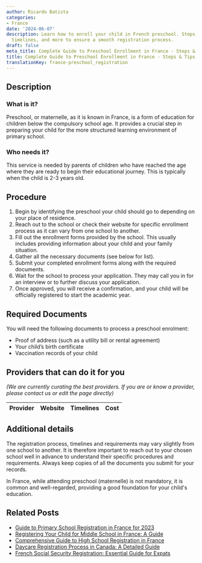 ```yaml
---
author: Ricardo Batista
categories:
- France
date: '2024-06-07'
description: Learn how to enroll your child in French preschool. Steps, required documents,
  timelines, and more to ensure a smooth registration process.
draft: false
meta_title: Complete Guide to Preschool Enrollment in France - Steps & Tips
title: Complete Guide to Preschool Enrollment in France - Steps & Tips
translationKey: france-preschool_registration
---
```


## Description
### What is it?
Preschool, or maternelle, as it is known in France, is a form of education for children below the compulsory school age. It provides a crucial step in preparing your child for the more structured learning environment of primary school.

### Who needs it?
This service is needed by parents of children who have reached the age where they are ready to begin their educational journey. This is typically when the child is 2-3 years old. 

## Procedure
1. Begin by identifying the preschool your child should go to depending on your place of residence. 
2. Reach out to the school or check their website for specific enrollment process as it can vary from one school to another.
3. Fill out the enrollment forms provided by the school. This usually includes providing information about your child and your family situation.
4. Gather all the necessary documents (see below for list).
5. Submit your completed enrollment forms along with the required documents.
6. Wait for the school to process your application. They may call you in for an interview or to further discuss your application.
7. Once approved, you will receive a confirmation, and your child will be officially registered to start the academic year.

## Required Documents
You will need the following documents to process a preschool enrolment:

- Proof of address (such as a utility bill or rental agreement)
- Your child’s birth certificate
- Vaccination records of your child


## Providers that can do it for you

_(We are currently curating the best providers. If you are or know a provider, please contact us or edit the page directly)_

| Provider        |     Website     |     Timelines    |       Cost      |
| :-------------: | :-------------: |  :-------------: | :-------------: |

## Additional details
The registration process, timelines and requirements may vary slightly from one school to another. It is therefore important to reach out to your chosen school well in advance to understand their specific procedures and requirements. Always keep copies of all the documents you submit for your records.

 In France, while attending preschool (maternelle) is not mandatory, it is common and well-regarded, providing a good foundation for your child's education.


## Related Posts

- [Guide to Primary School Registration in France for 2023](https://tramitit.com/guides/france/primary_school_registration/)
- [Registering Your Child for Middle School in France: A Guide](https://tramitit.com/guides/france/middle_school_registration/)
- [Comprehensive Guide to High School Registration in France](https://tramitit.com/guides/france/high_school_registration/)
- [Daycare Registration Process in Canada: A Detailed Guide](https://tramitit.com/guides/france/daycare_registration/)
- [French Social Security Registration: Essential Guide for Expats](https://tramitit.com/guides/france/social_security_registration/)